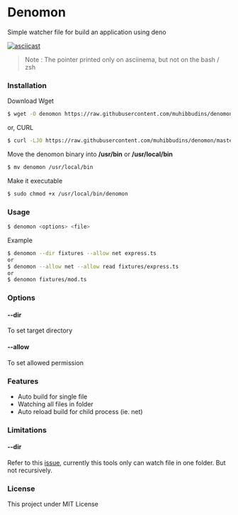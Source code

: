 # Denomon

Simple watcher file for build an application using deno

[![asciicast](https://asciinema.org/a/kkoeCdKB5bKgCLY7XzHsmbFZy.png)](https://asciinema.org/a/kkoeCdKB5bKgCLY7XzHsmbFZy)

> Note : The pointer printed only on asciinema, but not on the bash / zsh

### Installation

Download Wget

```bash
$ wget -O denomon https://raw.githubusercontent.com/muhibbudins/denomon/master/denomon
```

or, CURL
```bash
$ curl -LJO https://raw.githubusercontent.com/muhibbudins/denomon/master/denomon
```

Move the denomon binary into **/usr/bin** or **/usr/local/bin**

```bash
$ mv denomon /usr/local/bin
```

Make it executable

```bash
$ sudo chmod +x /usr/local/bin/denomon
```

### Usage

```bash
$ denomon <options> <file>
```

Example

```bash
$ denomon --dir fixtures --allow net express.ts
or
$ denomon --allow net --allow read fixtures/express.ts
or
$ denomon fixtures/mod.ts
```

### Options

#### --dir

To set target directory

#### --allow

To set allowed permission

### Features

- Auto build for single file
- Watching all files in folder
- Auto reload build for child process (ie. net)

### Limitations

#### --dir

Refer to this [issue](https://github.com/fsnotify/fsnotify/issues/18), currently this tools only can watch file in one folder. But not recursively.

### License

This project under MIT License
